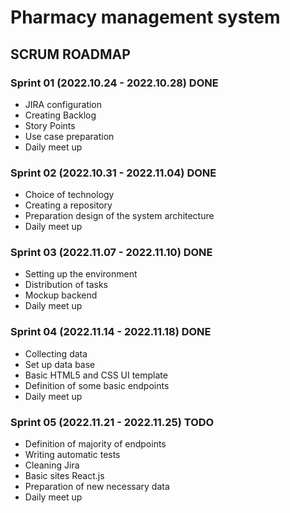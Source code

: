 # Pharmacy management system




## SCRUM ROADMAP

### Sprint 01 (2022.10.24 - 2022.10.28) DONE

- JIRA configuration
- Creating Backlog
- Story Points
- Use case preparation
- Daily meet up


### Sprint 02 (2022.10.31 - 2022.11.04) DONE

- Choice of technology
- Creating a repository
- Preparation design of the system architecture
- Daily meet up


### Sprint 03 (2022.11.07 - 2022.11.10) DONE

- Setting up the environment
- Distribution of tasks
- Mockup backend
- Daily meet up


### Sprint 04 (2022.11.14 - 2022.11.18) DONE

- Collecting data
- Set up data base
- Basic HTML5 and CSS UI template
- Definition of some basic endpoints
- Daily meet up

### Sprint 05 (2022.11.21 - 2022.11.25) TODO

- Definition of majority of endpoints
- Writing automatic tests
- Cleaning Jira
- Basic sites React.js
- Preparation of new necessary data
- Daily meet up
